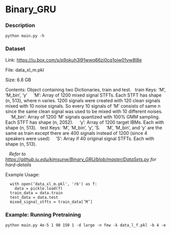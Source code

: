 # Binary_GRU

### Description
```
python main.py -h
```

### Dataset

Link: https://iu.box.com/s/p9okuh3l91wwq66zi0cq1oiw01vw8l8e

File: data_xl_m.pkl 

Size: 6.8 GB

Contents: Object containing two Dictionaries, train and test. 
&nbsp;&nbsp;train Keys: ‘M’, ‘M_bin’, ‘y’
&nbsp;&nbsp;&nbsp;&nbsp;‘M’: Array of 1200 mixed signal STFTs. Each STFT has shape (n, 513), where n varies. 1200 signals were created with 120 clean signals mixed with 10 noise signals. So every 10 signals of ‘M' consists of same n since the same clean signal was used to be mixed with 10 different noises.
&nbsp;&nbsp;&nbsp;&nbsp;‘M_bin’: Array of 1200 ‘M’ signals quantized with 100% GMM sampling. Each STFT has shape (n, 2052).
&nbsp;&nbsp;&nbsp;&nbsp;‘y’: Array of 1200 target IBMs. Each with shape (n, 513).
&nbsp;&nbsp;test Keys: ‘M’, ‘M_bin’, ‘y’, ’S.
&nbsp;&nbsp;&nbsp;&nbsp;‘M’, ‘M_bin’, and ‘y' are the same as train except there are 400 signals instead of 1200 (since 4 speakers were used)
&nbsp;&nbsp;&nbsp;&nbsp;’S’: Array if 40 original signal STFTs. Each with shape (n, 513).

&nbsp;&nbsp; *Refer to https://github.iu.edu/kimsunw/Binary_GRU/blob/master/DataSets.py for hard-details*

Example Usage:
```
  with open(‘data_xl_m.pkl', 'rb') as f: 
    data = pickle.load(f) 
  train_data = data.train
  test_data = data.test
  mixed_signal_stfts = train_data[’M’]
```



### Example: Running Pretraining
```
python main.py 4e-5 1 90 150 1 -d large -n few -k data_l_f.pkl -b 4 -e
```

